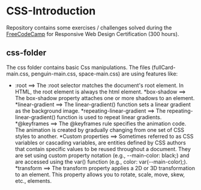 # CSS-Introduction
Repository contains some exercises / challenges solved during the [FreeCodeCamp](https://www.freeCodeCamp.org) for Responsive Web Design Certification (300 hours).

## css-folder
The css folder contains basic Css manipulations. The files (fullCard-main.css, penguin-main.css, space-main.css) are using features like:  
* :root ==> The :root selector matches the document's root element. In HTML, the root element is always the html element. *box-shadow ==> The box-shadow property attaches one or more shadows to an element. *linear-gradient ==> The linear-gradient() function sets a linear gradient as the background image. *repeating-linear-gradient ==> The repeating-linear-gradient() function is used to repeat linear gradients. *@keyframes ==> The @keyframes rule specifies the animation code. The animation is created by gradually changing from one set of CSS styles to another. *Custom properties ==> Sometimes referred to as CSS variables or cascading variables, are entities defined by CSS authors that contain specific values to be reused throughout a document. They are set using custom property notation (e.g., --main-color: black;) and are accessed using the var() function (e.g., color: var(--main-color);). *transform ==> The transform property applies a 2D or 3D transformation to an element. This property allows you to rotate, scale, move, skew, etc., elements.
